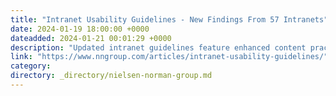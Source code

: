 ```yaml
---
title: "Intranet Usability Guidelines - New Findings From 57 Intranets"
date: 2024-01-19 18:00:00 +0000
dateadded: 2024-01-21 00:01:29 +0000
description: "Updated intranet guidelines feature enhanced content practices by teams, refined search design to meet elevated expectations, task-oriented navigation, and standardized design elements for visual consistency."
link: "https://www.nngroup.com/articles/intranet-usability-guidelines/"
category:
directory: _directory/nielsen-norman-group.md
---
```

